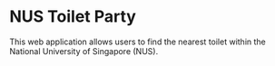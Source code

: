 # NUS Toilet Party
This web application allows users to find the nearest toilet within the National University of Singapore (NUS).
